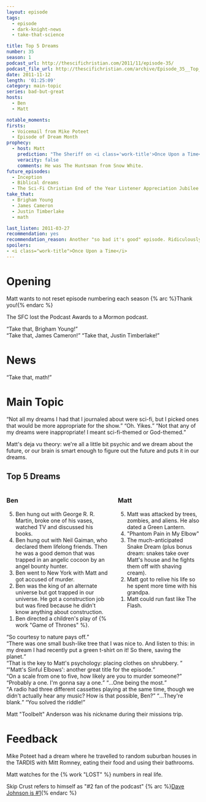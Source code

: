```yaml
---
layout: episode
tags:
  - episode
  - dark-knight-news 
  - take-that-science

title: Top 5 Dreams
number: 35
season: 1
podcast_url: http://thescifichristian.com/2011/11/episode-35/
podcast_file_url: http://thescifichristian.com/archive/Episode_35__Top_5_Dreams.mp3
date: 2011-11-12
length: '01:25:09'
category: main-topic
series: bad-but-great
hosts:
  - Ben
  - Matt

notable_moments:
firsts: 
  - Voicemail from Mike Poteet
  - Episode of Dream Month
prophecy:
  - host: Matt
    prediction: "The Sheriff on <i class='work-title'>Once Upon a Time</i> is the Big Bad Wolf."
    veracity: false
    comments: He was The Huntsman from Snow White.
future_episodes: 
  - Inception
  - Biblical dreams
  - The Sci-Fi Christian End of the Year Listener Appreciation Jubilee
take_that:
  - Brigham Young
  - James Cameron
  - Justin Timberlake
  - math

last_listen: 2011-03-27
recommendation: yes
recommendation_reason: Another "so bad it's good" episode. Ridiculously simple and ridiculous.
spoilers:
- <i class="work-title">Once Upon a Time</i>
---
```

# Opening
Matt wants to not reset episode numbering each season {% arc %}Thank you!{% endarc %}

The SFC lost the Podcast Awards to a Mormon podcast.

<div class="quote">
  <q class="ben">Take that, Brigham Young!</q>
</div>

<div class="quote">
  <q class="ben">Take that, James Cameron!</q>
  <q class="matt">Take that, Justin Timberlake!</q>
</div>



# News
<div class="quote">
  <q class="ben">Take that, math!</q>
</div>



# Main Topic
<div class="quote">
  <q class="matt">Not all my dreams I had that I journaled about were sci-fi, but I picked ones that would be more appropriate for the show.</q>
  <q class="ben">Oh. Yikes.</q>
  <q class="matt">Not that any of my dreams were inappropriate! I meant sci-fi-themed or God-themed.</q>
</div>

Matt's deja vu theory: we're all a little bit psychic and we dream about the future, or our brain is smart enough to figure out the future and puts it in our dreams.

<div class="top-five">
  <h2 class="has-text-centered">Top 5 Dreams</h2>
  <div class="columns">
    <div class="column ben">
      <h3>Ben</h3>
      <ol reversed>
        <li>Ben hung out with George R. R. Martin, broke one of his vases, watched TV and discussed his books.
        <li>Ben hung out with Neil Gaiman, who declared them lifelong friends. Then he was a good demon that was trapped in an angelic cocoon by an angel bounty hunter.
        <li>Ben went to New York with Matt and got accused of murder.
        <li>Ben was the king of an alternate universe but got trapped in our universe. He got a construction job but was fired because he didn't know anything about construction.
        <li>Ben directed a children's play of {% work "Game of Thrones" %}.
      </ol>
    </div>
    <div class="column matt">
      <h3>Matt</h3>
      <ol reversed>
        <li>Matt was attacked by trees, zombies, and aliens. He also dated a Green Lantern. 
        <li>"Phantom Pain in My Elbow"
        <li>The much-anticipated Snake Dream (plus bonus dream: snakes take over Matt's house and he fights them off with shaving cream).
        <li>Matt got to relive his life so he spent more time with his grandpa.
        <li>Matt could run fast like The Flash.
      </ol>
    </div>
  </div>
</div>

<div class="quote">
  <q class="matt">So courtesy to nature pays off.</q>
</div>

<div class="quote">
  <q class="matt">There was one small bush-like tree that I was nice to. And listen to this: in my dream I had recently put a green t-shirt on it! So there, saving the planet.</q>
</div> 

<div class="quote">
  <q class="ben">That is the key to Matt's psychology: placing clothes on shrubbery. </q>
</div>

<div class="quote">
  <q class="ben">'Matt's Sinful Elbows': another great title for the episode.</q>
</div>

<div class="quote">
  <q class="matt">On a scale from one to five, how likely are you to murder someone?</q>
  <q class="ben">Probably a one. I'm gonna say a one.</q>
  <q class="matt">...One being the most.</q>
</div> 

<div class="quote">
  <span class="quote-context is-size-6"></span>
  <q class="matt">A radio had three different cassettes playing at the same time, though we didn't actually hear any music? How is that possible, Ben?</q>
  <q class="ben">...They're blank.</q>
  <q class="matt">You solved the riddle!</q>
</div>

Matt "Toolbelt" Anderson was his nickname during their missions trip.



# Feedback
Mike Poteet had a dream where he travelled to random suburban houses in the TARDIS with Mitt Romney, eating their food and using their bathrooms.

Matt watches for the {% work "LOST" %} numbers in real life.

Skip Crust refers to himself as "#2 fan of the podcast" {% arc %}<a href="/episodes/0004-tolkien-vs-lewis-the-ultimate-smackdown/" class="link-obvious">Dave Johnson is #1</a>{% endarc %}